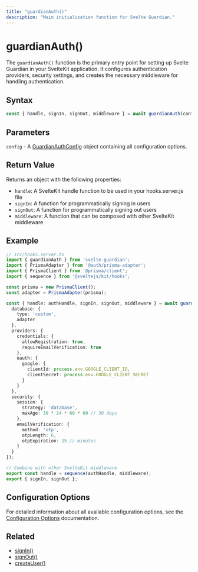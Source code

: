 ```yaml
---
title: "guardianAuth()"
description: "Main initialization function for Svelte Guardian."
---
```


# guardianAuth()

The `guardianAuth()` function is the primary entry point for setting up Svelte Guardian in your SvelteKit application. It configures authentication providers, security settings, and creates the necessary middleware for handling authentication.

## Syntax

```typescript
const { handle, signIn, signOut, middleware } = await guardianAuth(config: GuardianAuthConfig);
```

## Parameters

`config` - A [GuardianAuthConfig](/api-reference/types.md#guardianauthconfig) object containing all configuration options.

## Return Value

Returns an object with the following properties:

- `handle`: A SvelteKit handle function to be used in your hooks.server.js file
- `signIn`: A function for programmatically signing in users
- `signOut`: A function for programmatically signing out users
- `middleware`: A function that can be composed with other SvelteKit middleware

## Example

```typescript
// src/hooks.server.ts
import { guardianAuth } from 'svelte-guardian';
import { PrismaAdapter } from '@auth/prisma-adapter';
import { PrismaClient } from '@prisma/client';
import { sequence } from '@sveltejs/kit/hooks';

const prisma = new PrismaClient();
const adapter = PrismaAdapter(prisma);

const { handle: authHandle, signIn, signOut, middleware } = await guardianAuth({
  database: {
    type: 'custom',
    adapter
  },
  providers: {
    credentials: {
      allowRegistration: true,
      requireEmailVerification: true
    },
    oauth: {
      google: {
        clientId: process.env.GOOGLE_CLIENT_ID,
        clientSecret: process.env.GOOGLE_CLIENT_SECRET
      }
    }
  },
  security: {
    session: {
      strategy: 'database',
      maxAge: 30 * 24 * 60 * 60 // 30 days
    },
    emailVerification: {
      method: 'otp',
      otpLength: 6,
      otpExpiration: 15 // minutes
    }
  }
});

// Combine with other SvelteKit middleware
export const handle = sequence(authHandle, middleware);
export { signIn, signOut };
```

## Configuration Options

For detailed information about all available configuration options, see the [Configuration Options](/api-reference/config/options.md) documentation.

## Related

- [signIn()](/api-reference/core/sign-in.md)
- [signOut()](/api-reference/core/sign-out.md)
- [createUser()](/api-reference/core/create-user.md)
